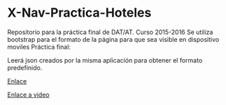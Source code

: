 # X-Nav-Practica-Hoteles
Repositorio para la práctica final de DAT/AT. Curso 2015-2016
Se utiliza bootstrap para el formato de la página para que sea visible en dispositivo moviles
Práctica final:
  
  Leerá json creados por la misma aplicación para obtener el formato predefinido.
  
  <a href=http://isolanilla.github.io/X-Nav-Practica-Hoteles/alojamientos.html> Enlace </a>
  
  <a href=https://youtu.be/KikvWmXElD4> Enlace a video</a>
  
  
